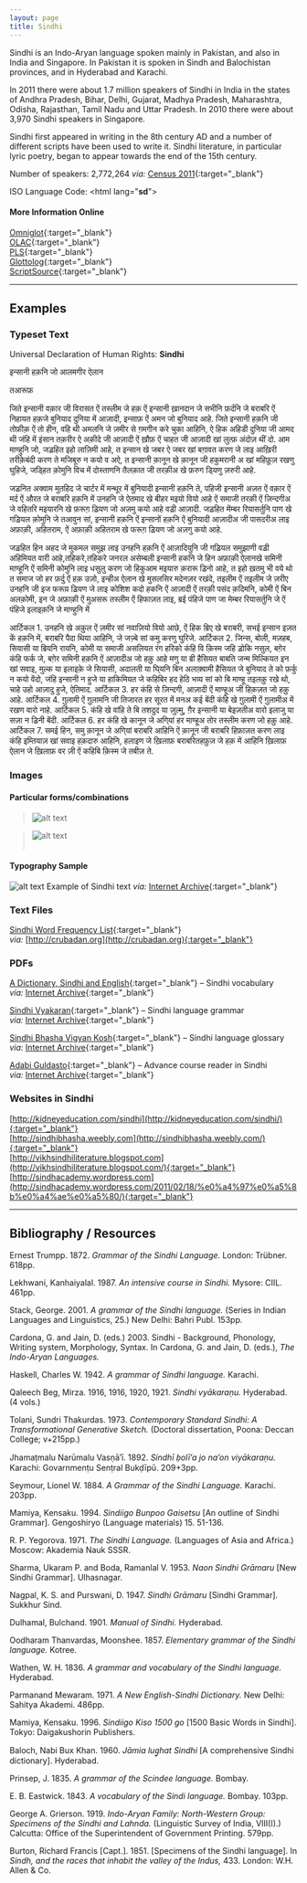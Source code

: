 ```yaml
---
layout: page
title: Sindhi
---
```


Sindhi is an Indo-Aryan language spoken mainly in Pakistan, and also in India and Singapore. In Pakistan it is spoken in Sindh and Balochistan provinces, and in Hyderabad and Karachi.

In 2011 there were about 1.7 million speakers of Sindhi in India in the states of Andhra Pradesh, Bihar, Delhi, Gujarat, Madhya Pradesh, Maharashtra, Odisha, Rajasthan, Tamil Nadu and Uttar Pradesh. In 2010 there were about 3,970 Sindhi speakers in Singapore.

Sindhi first appeared in writing in the 8th century AD and a number of different scripts have been used to write it. Sindhi literature, in particular lyric poetry, began to appear towards the end of the 15th century.

Number of speakers: 2,772,264 *via:* [Census 2011](../devanagari-overview/Census-of-India-2011-Language.pdf){:target="_blank"}  

ISO Language Code: <html lang=\"**sd**\"\>  

#### More Information Online

[Omniglot](https://omniglot.com/writing/sindhi.htm){:target="_blank"}  
[OLAC](http://www.language-archives.org/language/snd){:target="_blank"}  
[PLS](http://www.peopleslinguisticsurvey.org/bhasha-sample.aspx?id=187){:target="_blank"}  
[Glottolog](https://glottolog.org/resource/languoid/id/sind1272){:target="_blank"}  
[ScriptSource](https://www.scriptsource.org/cms/scripts/page.php?item_id=language_detail&key=snd){:target="_blank"}


-----

## Examples

### Typeset Text

Universal Declaration of Human Rights: **Sindhi**

इन्सानी हक़नि जो आलमगीर ऐलान

तआरूफ़ 

जिते इन्सानी वक़ार जी विरासत ऐं तस्लीम जे हक़ ऐं इन्सानी ख़ानदान जे सभीनि फ़र्दनि जे  बराबरि ऐं निहायत हक़जे  बुनियाद दुनिया में आज़ादी, इन्साफ़ ऐं अमन जो बुनियाद आहे.
जिते इन्सानी हक़नि जी तोफ़ीक़ ऐं तो हीन, वहि थी अमलनि जे  ज़मीर से ग़मगीन करे चुका आहिनि, ऐ हिक  अहिडी दुनिया जी आमद थी जंहि में इंसान तक़रीर ऐ अक़ीदे जी आज़ादी ऐं ख़ौफ़ ऐं चाहत जी आज़ादी खां लुत्फ़ अंदोज़ थीं दो. आम माण्हुनि जो, जॾहित इहो लाज़िमी आहे, त इन्सान खे जबर ऐ जबर  खां बग़ावत करण जे लाइ आख़िरी तरीक़ेबंदी करण ते मजिबूरु न कयो व अऐ, त इन्सानी क़ानून खे क़ानून जी हकुमरानी अ खां महिफ़ूज़ रखणु घुहिजे, जड्हित क़ोमुनि विच में दोस्ताणनि तैलक़ात जी तरक़ीअ खे फ़रुग डि्यणु ज़रुरी आहे.

जॾनित अक्वाम मुतहिद जे चार्टर में मन्थूर में बुनियादी इन्सानी हक़नि ते, पहिजी इन्सानी अज़त ऐं वक़ार ऐं मर्द ऐं औरत जे बराबरि हक़नि में उनहनि जे ऐतमाद खे बीहर मइयो वियो आहे ऐं समाजी तरक़ी ऐं ज़िन्दगीअ जे वहितरि मइयारनि खे फ़रूग़ ॾियण जो अज़मु कयो आहे वॾी आज़ादी. जॾहित मेंम्बर रियासर्तुनि पाण खे गॾियल क़ोमुनि जे तआवुन सां, इन्सानी हक़नि ऐं इन्सानों हक़नि ऐं बुनियादी आज़ादीअ जी पासदरीअ लाइ अफ़ाक़ी, अहितराम, ऐं अफ़ाक़ी अहितराम  खे फरूग़ ॾियण जो अज़गु कयो आहे.

जॾहित हिन अहद जे मुकमल समुझ लाइ उनहनि हक़नि ऐं आज़ादियुनि जी गॾियल समुझाणी वॾी अहिमियत वारी आहे,तहिकरे,तहिकरे जनरल असेम्बली इन्सानी हकनि जे हिन अफ़ाक़ी ऐलानखे समिनी माण्हूनि ऐं समिनी कोमुनि लाइ धसुलु करण जो हिकुआम मइयारु क़रारू ॾिनो आहे, त इहो ख़तमु भी वये थो त समाज जो हर फ़र्दु ऐं हक़ उज़ो, इन्हीअ ऐलान खे मुसलसिर  मदेनज़र रखंदे, तइलीम ऐं तइलीम जे ज़रीए उनहनि जी इज फरूय़ ॾियण जे लाइ कोशिश कदो हकनि ऐं आज़ादी ऐं तरक़ी पसंद क़दिमनि, कोमी ऐं बिन अलक़ोमी, इन जे अफ़ाक़ी ऐं मुअसरू तस्लीम ऐं हिफाज़त लाइ, ॿई पंहिजे पाण जा मेम्बर रियासर्तुनि जे ऐं पंहिजे इलाइक़नि जे माण्हुनि में 

आर्टिकल 1. उनहनि खे अक़ुल ऐं ज़मीर सां नवाज़ियो वियो आछे, ऐं हिक ॿिए खे बराबरी, सभई इन्सान इज़त कें हक़नि में, बराबरि पैदा थिया आहिनि, जे जज़्बे सां कमु करणु घुरिजे.
आर्टिकल 2. जिन्स, बोली, मज़हब, सियासी या ॿियनि रायनि, कोमी या समाजी असलियत रंग हरिको कंहि वि क़िस्म जहि ॾोकि नसुल, बग़ेर कंहि फर्क जे, बग़ेर समिनी हक़नि ऐं आज़ादीअ जो हक़ु आहे मणु या ॿी हैसियत बाबति जन्म मिल्कियत इन खां सवाइ, मुल्क या इलाइक़े जे सियासी, अदालती या घि्यनि बिन अलाक़्वामी हैसियत जे बुनियाद ते को फ़र्कु न कयो वेंदो, जंहि इन्सानी न हुजे या हाकिमियत जे कहिबिर हद हेठि भव्य सां को बि माण्हू तइलक़ु रखे थो, चाहे उहो आज़ादु हुजे, ऐतिमाद.
आर्टिकल 3. हर कंहि से ज़िन्दगी, आज़ादी ऐं माण्हूअ जी हिक़ज़त जो हक़ु आहे.
आर्टिकल 4. ग़ुलामी ऐं ग़ुलामनि जी तिजारत हर सूरत में मनअ कई बेंदी कंहि खे ग़ुलामी ऐं ग़ुलामीअ में रखण वारो नाहे.
आर्टिकल 5. कंहि खे वांहि ते बि तशदुद या ज़ुल्मु, ग़ैर इन्सानी या बेइज़तीअ वारो इलाजु या सज़ा न ॾिनी बेंदी.
आर्टिकल 6. हर कंहि खे कानून जे अगि्यां हर माण्हूअ तोर  तस्लीम करण जो हक़ु आहे.
आर्टिकल 7. समई हिन, समु क़ानून जे अगि्यां बराबरि आहिनि ऐं क़ानून जी बराबरि हिफ़ाज़त करण लाइ कंहि इम्तियाज़ खां सवाइ हक़दारु आहिनि, हलाइण जे ख़िलाफ़ बराबरितहफ़ुज़ जे हक़ में आहिनि ख़िलाफ़ ऐलान जे ख़िलाफ़ वर ज़ी ऐं कहिबि क़िस्म जे तबीज़ ते.


### Images

#### Particular forms/combinations

>![alt text](/images/01.png)  

>![alt text](/images/02.png)  
 &nbsp;  


#### Typography Sample

![alt text](/images/sindhi.png)
Example of Sindhi text
*via:* [Internet Archive](https://archive.org/details/dli.language.2286){:target="_blank"}


### Text Files

[Sindhi Word Frequency List](/basic-info/sindhi-word-frequency.txt){:target="_blank"}  
*via:* [http://crubadan.org](http://crubadan.org){:target="_blank"}


### PDFs

[A Dictionary, Sindhi and English](/samples/Sindhi-01.pdf){:target="_blank"} – Sindhi vocabulary  
*via:* [Internet Archive](https://www.google.co.uk/books/edition/A_Dictionary_Sindhi_and_English/2v5GAAAAcAAJ?hl=en&gbpv=0){:target="_blank"}

[Sindhi Vyakaran](/samples/Sindhi-02.pdf){:target="_blank"} – Sindhi language grammar  
*via:* [Internet Archive](https://archive.org/details/dli.language.0209){:target="_blank"}

[Sindhi Bhasha Vigyan Kosh](/samples/Sindhi-03.pdf){:target="_blank"} – Sindhi language glossary  
*via:* [Internet Archive](https://archive.org/details/dli.language.0204){:target="_blank"}

[Adabi Guldasto](/samples/Sindhi-04.pdf){:target="_blank"} – Advance course reader in Sindhi  
*via:* [Internet Archive](https://archive.org/details/dli.language.2286){:target="_blank"}


### Websites in Sindhi

[http://kidneyeducation.com/sindhi](http://kidneyeducation.com/sindhi/){:target="_blank"}  
[http://sindhibhasha.weebly.com](http://sindhibhasha.weebly.com/){:target="_blank"}  
[http://vikhsindhiliterature.blogspot.com](http://vikhsindhiliterature.blogspot.com/){:target="_blank"}  
[http://sindhacademy.wordpress.com](http://sindhacademy.wordpress.com/2011/02/18/%e0%a4%97%e0%a5%8b%e0%a4%ae%e0%a5%80/){:target="_blank"}


-----

## Bibliography / Resources

Ernest Trumpp. 1872. *Grammar of the Sindhi Language.* London: Trübner. 618pp.

Lekhwani, Kanhaiyalal. 1987. *An intensive course in Sindhi.* Mysore: CIIL. 461pp.

Stack, George. 2001. *A grammar of the Sindhi language.* (Series in Indian Languages and Linguistics, 25.) New Delhi: Bahri Publ. 153pp.

Cardona, G. and Jain, D. (eds.) 2003. Sindhi - Background, Phonology, Writing system, Morphology, Syntax. In Cardona, G. and Jain, D. (eds.), *The Indo-Aryan Languages.*

Haskell, Charles W. 1942. *A grammar of Sindhi language.* Karachi.

Qaleech Beg, Mirza. 1916, 1916, 1920, 1921. *Sindhi vyākaraṇu.* Hyderabad. (4 vols.)

Tolani, Sundri Thakurdas. 1973. *Contemporary Standard Sindhi: A Transformational Generative Sketch.* (Doctoral dissertation, Poona: Deccan College; v+215pp.)

Jhamaṭmalu Narūmalu Vasṇāʼī. 1892. *Sindhī b̤olīʼa jo naʼon viyākaraṇu.* Karachi: Govarnmenṭu Senṭral Bukḍīpū. 209+3pp.

Seymour, Lionel W. 1884. *A Grammar of the Sindhi Language.* Karachi. 203pp.

Mamiya, Kensaku. 1994. *Sindiigo Bunpoo Gaisetsu* [An outline of Sindhi Grammar]. Gengoshiryo (Language materials) 15. 51-136.

R. P. Yegorova. 1971. *The Sindhi Language.* (Languages of Asia and Africa.) Moscow: Akademia Nauk SSSR.

Sharma, Ukaram P. and Boda, Ramanlal V. 1953. *Naon Sindhi Grāmaru* [New Sindhi Grammar]. Ulhasnagar.

Nagpal, K. S. and Purswani, D. 1947. *Sindhi Grāmaru* [Sindhi Grammar]. Sukkhur Sind.

Dulhamal, Bulchand. 1901. *Manual of Sindhi.* Hyderabad.

Oodharam Thanvardas, Moonshee. 1857. *Elementary grammar of the Sindhi language.* Kotree.

Wathen, W. H. 1836. *A grammar and vocabulary of the Sindhi language.* Hyderabad.

Parmanand Mewaram. 1971. *A New English-Sindhi Dictionary.* New Delhi: Sahitya Akademi. 486pp.

Mamiya, Kensaku. 1996. *Sindiigo Kiso 1500 go* [1500 Basic Words in Sindhi]. Tokyo: Daigakushorin Publishers.

Baloch, Nabi Bux Khan. 1960. *Jāmia lug̱hat Sindhi* [A comprehensive Sindhi dictionary]. Hyderabad.

Prinsep, J. 1835. *A grammar of the Scindee language.* Bombay.

E. B. Eastwick. 1843. *A vocabulary of the Sindi language.* Bombay. 103pp.

George A. Grierson. 1919. *Indo-Aryan Family: North-Western Group: Specimens of the Sindhi and Lahnda.* (Linguistic Survey of India, VIII(I).) Calcutta: Office of the Superintendent of Government Printing. 579pp.

Burton, Richard Francis [Capt.]. 1851. [Specimens of the Sindhi language]. In *Sindh, and the races that inhabit the valley of the Indus,* 433. London: W.H. Allen & Co.
